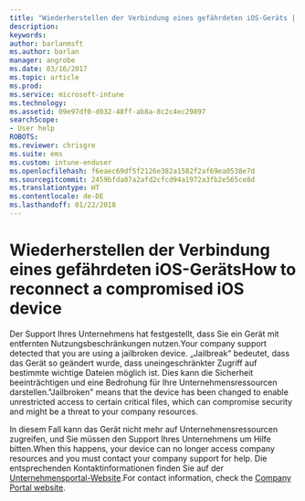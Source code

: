 ```yaml
---
title: "Wiederherstellen der Verbindung eines gefährdeten iOS-Geräts | Microsoft-Dokumentation"
description: 
keywords: 
author: barlanmsft
ms.author: barlan
manager: angrobe
ms.date: 03/16/2017
ms.topic: article
ms.prod: 
ms.service: microsoft-intune
ms.technology: 
ms.assetid: 09e97df0-d032-48ff-ab8a-8c2c4ec29897
searchScope:
- User help
ROBOTS: 
ms.reviewer: chrisgre
ms.suite: ems
ms.custom: intune-enduser
ms.openlocfilehash: f6eaec69df5f2126e382a1582f2af69ea0538e7d
ms.sourcegitcommit: 2459bfda07a2afd2cfcd94a1972a3fb2e565ce8d
ms.translationtype: HT
ms.contentlocale: de-DE
ms.lasthandoff: 01/22/2018
---
```

# <a name="how-to-reconnect-a-compromised-ios-device"></a><span data-ttu-id="76a20-102">Wiederherstellen der Verbindung eines gefährdeten iOS-Geräts</span><span class="sxs-lookup"><span data-stu-id="76a20-102">How to reconnect a compromised iOS device</span></span>

<span data-ttu-id="76a20-103">Der Support Ihres Unternehmens hat festgestellt, dass Sie ein Gerät mit entfernten Nutzungsbeschränkungen nutzen.</span><span class="sxs-lookup"><span data-stu-id="76a20-103">Your company support detected that you are using a jailbroken device.</span></span> <span data-ttu-id="76a20-104">„Jailbreak“ bedeutet, dass das Gerät so geändert wurde, dass uneingeschränkter Zugriff auf bestimmte wichtige Dateien möglich ist. Dies kann die Sicherheit beeinträchtigen und eine Bedrohung für Ihre Unternehmensressourcen darstellen.</span><span class="sxs-lookup"><span data-stu-id="76a20-104">"Jailbroken" means that the device has been changed to enable unrestricted access to certain critical files, which can compromise security and might be a threat to your company resources.</span></span>

<span data-ttu-id="76a20-105">In diesem Fall kann das Gerät nicht mehr auf Unternehmensressourcen zugreifen, und Sie müssen den Support Ihres Unternehmens um Hilfe bitten.</span><span class="sxs-lookup"><span data-stu-id="76a20-105">When this happens, your device can no longer access company resources and you must contact your company support for help.</span></span> <span data-ttu-id="76a20-106">Die entsprechenden Kontaktinformationen finden Sie auf der [Unternehmensportal-Website](https://portal.manage.microsoft.com#HelpDeskDialog).</span><span class="sxs-lookup"><span data-stu-id="76a20-106">For contact information, check the [Company Portal website](https://portal.manage.microsoft.com#HelpDeskDialog).</span></span>
